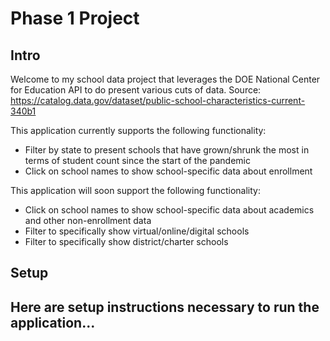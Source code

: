 # Phase 1 Project

## Intro

Welcome to my school data project that leverages the DOE National Center for Education API to do present various cuts of data. 
Source: https://catalog.data.gov/dataset/public-school-characteristics-current-340b1

This application currently supports the following functionality:
- Filter by state to present schools that have grown/shrunk the most in terms of student count since the start of the pandemic
- Click on school names to show school-specific data about enrollment

This application will soon support the following functionality:
- Click on school names to show school-specific data about academics and other non-enrollment data
- Filter to specifically show virtual/online/digital schools
- Filter to specifically show district/charter schools



## Setup

Here are setup instructions necessary to run the application...
- 